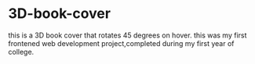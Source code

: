 # 3D-book-cover
this is a 3D book cover that rotates 45 degrees on hover.
this was my first frontened web development project,completed during my first year of college.
